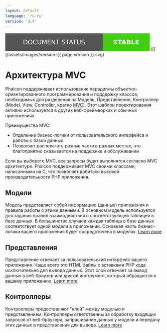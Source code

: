 ```yaml
---
layout: default
language: 'ru-ru'
version: '3.4'
---
```

![](/assets/images/document-status-stable-success.svg) ![](/assets/images/version-{{ page.version }}.svg)
<a name='architecture'></a>

# Архитектура MVC

Phalcon поддерживает использование парадигмы объектно-ориентированного программирования и поддержку классов, необходимых для разделения на Модель, Представление, Контроллер (Model, View, Controller, кратко [MVC](https://en.wikipedia.org/wiki/Model–view–controller)). Этот шаблон проектирования активно используется в других веб-фреймворках и обычных приложениях.

Преимущества MVC:

* Отделение бизнес-логики от пользовательского интерфейса и работы с базой данных
* Позволяет располагать разные части в разных местах, что благоприятно сказывается на поддержке и обслуживании

Если вы выберете MVC, все запросы будут выполнятся согласно MVC архитектуре. Phalcon поддерживает MVC своими классами, написанными на C, что позволяет добиться высокой производительности PHP приложения.

<a name='models'></a>

## Модели

Модель представляет собой информацию (данные) приложения и правила работы с этими данными. В основном модель используется для задания правил взаимодействия с соответствующей таблицей в базе данных. В большинстве случаев каждая таблица в базе данных соответствует одной модели в приложении. Основная часть бизнес-логики вашего приложения будет сосредоточена в моделях. [Learn more](/3.4/en/db-models)

<a name='views'></a>

## Представления

Представление отвечает за пользовательский интерфейс вашего приложения. Чаще всего это HTML файлы с вставками PHP кода исключительно для вывода данных. Этот слой отвечает за вывод данных в веб-браузер или другой инструмент, который обращается к вашему приложению. [Learn more](/3.4/en/views)

<a name='controllers'></a>

## Контроллеры

Контроллеры предоставляют "клей" между моделью и представлением. Контроллеры ответственны за обработку входящих запросов от веб-браузера, запрашивание данных у модели и передачу этих данных в представление для вывода. [Learn more](/3.4/en/controllers)